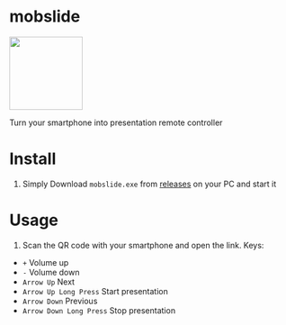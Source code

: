 # mobslide

<img src="https://github.com/thewh1teagle/mobslide/assets/61390950/1286d350-36e9-4c78-b2ef-800aa8f23865" width="130px" height="130px" />

Turn your smartphone into presentation remote controller

# Install
1. Simply Download `mobslide.exe` from [releases](https://github.com/thewh1teagle/mobslide/releases) on your PC and start it

# Usage
1. Scan the QR code with your smartphone and open the link.
Keys:
- `+` Volume up
- `-` Volume down
- `Arrow Up` Next
-  `Arrow Up Long Press` Start presentation
- `Arrow Down` Previous
-  `Arrow Down Long Press` Stop presentation


